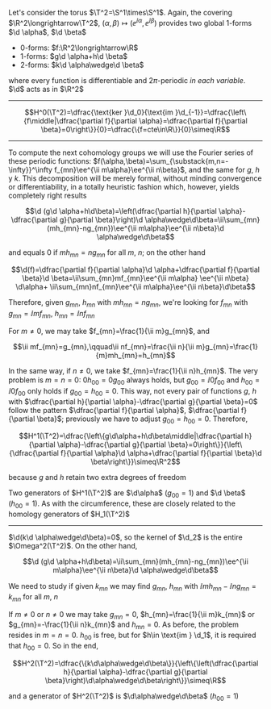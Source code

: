 Let's consider the torus $\T^2=\S^1\times\S^1$. Again, the covering $\R^2\longrightarrow\T^2$, $(\alpha,\beta)\longmapsto(\ee^{\ii\alpha},\ee^{\ii\beta})$ provides two global 1-forms $\d \alpha$, $\d \beta$

<ul>
  <li>0-forms: $f:\R^2\longrightarrow\R$</li>
  <li>1-forms: $g\d \alpha+h\d \beta$</li>
  <li>2-forms: $k\d \alpha\wedge\d \beta$</li>
</ul>

where every function is differentiable and $2\pi$-periodic _in each variable_. $\d$ acts as in $\R^2$

---

$$H^0(\T^2)=\dfrac{\text{ker }\d_0}{\text{im }\d_{-1}}=\dfrac{\left\{f\middle|\dfrac{\partial f}{\partial \alpha}=\dfrac{\partial f}{\partial \beta}=0\right\}}{0}=\dfrac{\{f=cte\in\R\}}{0}\simeq\R$$

---

To compute the next cohomology groups we will use the Fourier series of these periodic functions: $f(\alpha,\beta)=\sum_{\substack{m,n=-\infty}}^\infty f_{mn}\ee^{\ii m\alpha}\ee^{\ii n\beta}$, and the same for $g$, $h$ y $k$. This decomposition will be merely formal, without minding convergence or differentiability, in a totally heuristic fashion which, however, yields completely right results

$$\d (g\d \alpha+h\d\beta)=\left(\dfrac{\partial h}{\partial \alpha}-\dfrac{\partial g}{\partial \beta}\right)\d \alpha\wedge\d\beta=\ii\sum_{mn}(mh_{mn}-ng_{mn})\ee^{\ii m\alpha}\ee^{\ii n\beta}\d \alpha\wedge\d\beta$$

and equals 0 if $mh_{mn}=ng_{mn}$ for all $m$, $n$; on the other hand 

$$\d(f)=\dfrac{\partial f}{\partial \alpha}\d \alpha+\dfrac{\partial f}{\partial \beta}\d \beta=\ii\sum_{mn}mf_{mn}\ee^{\ii m\alpha} \ee^{\ii n\beta} \d\alpha+ \ii\sum_{mn}nf_{mn}\ee^{\ii m\alpha}\ee^{\ii n\beta}\d\beta$$ 

Therefore, given $g_{mn}$, $h_{mn}$ with $mh_{mn}=ng_{mn}$, we're looking for $f_{mn}$ with $g_{mn}=\ii mf_{mn}$, $h_{mn}=\ii nf_{mn}$

For $m\neq 0$, we may take $f_{mn}=\frac{1}{\ii m}g_{mn}$, and 

$$\ii mf_{mn}=g_{mn},\qquad\ii nf_{mn}=\frac{\ii n}{\ii m}g_{mn}=\frac{1}{m}mh_{mn}=h_{mn}$$

In the same way, if $n\neq 0$, we take $f_{mn}=\frac{1}{\ii n}h_{mn}$. The very problem is $m=n=0$: $0h_{00}=0g_{00}$ always holds, but $g_{00}=\ii0f_{00}$ and $h_{00}=\ii0f_{00}$ only holds if $g_{00}=h_{00}=0$. This way, not every pair of functions $g$, $h$ with $\dfrac{\partial h}{\partial \alpha}-\dfrac{\partial g}{\partial \beta}=0$ follow the pattern $\dfrac{\partial f}{\partial \alpha}$, $\dfrac{\partial f}{\partial \beta}$; previously we have to adjust $g_{00}=h_{00}=0$. Therefore,

$$H^1(\T^2)=\dfrac{\left\{g\d\alpha+h\d\beta\middle|\dfrac{\partial h}{\partial \alpha}-\dfrac{\partial g}{\partial \beta}=0\right\}}{\left\{\dfrac{\partial f}{\partial \alpha}\d \alpha+\dfrac{\partial f}{\partial \beta}\d \beta\right\}}\simeq\R^2$$

because $g$ and $h$ retain two extra degrees of freedom

Two generators of $H^1(\T^2)$ are $\d\alpha$ ($g_{00}=1$) and $\d \beta$ ($h_{00}=1$). As with the circumference, these are closely related to the homology generators of $H_1(\T^2)$

---

$\d(k\d \alpha\wedge\d\beta)=0$, so the kernel of $\d_2$ is the entire $\Omega^2(\T^2)$. On the other hand, 

$$\d (g\d \alpha+h\d\beta)=\ii\sum_{mn}(mh_{mn}-ng_{mn})\ee^{\ii m\alpha}\ee^{\ii n\beta}\d \alpha\wedge\d\beta$$

We need to study if given $k_{mn}$ we may find $g_{mn}$, $h_{mn}$ with $\ii mh_{mn}-\ii ng_{mn}=k_{mn}$ for all $m$, $n$

If $m\neq 0$ or $n\neq 0$ we may take $g_{mn}=0$, $h_{mn}=\frac{1}{\ii m}k_{mn}$ or $g_{mn}=-\frac{1}{\ii n}k_{mn}$ and $h_{mn}=0$. As before, the problem resides in $m=n=0$. $h_{00}$ is free, but for $h\in \text{im } \d_1$, it is required that $h_{00}=0$. So in the end,

$$H^2(\T^2)=\dfrac{\{k\d\alpha\wedge\d\beta\}}{\left\{\left(\dfrac{\partial h}{\partial \alpha}-\dfrac{\partial g}{\partial \beta}\right)\d\alpha\wedge\d\beta\right\}}\simeq\R$$

and a generator of $H^2(\T^2)$ is $\d\alpha\wedge\d\beta$ ($h_{00}=1$)